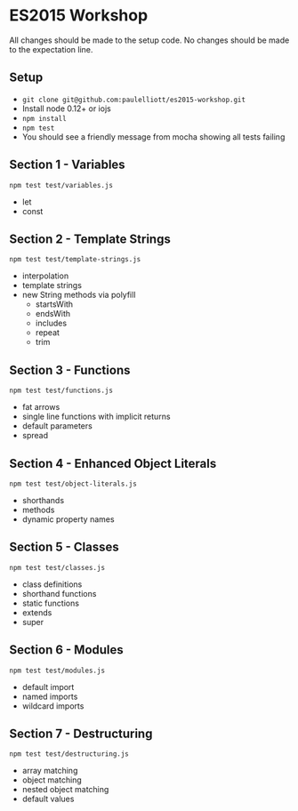 # ES2015 Workshop

All changes should be made to the setup code. No changes should be made to the
expectation line.

## Setup

- `git clone git@github.com:paulelliott/es2015-workshop.git`
- Install node 0.12+ or iojs
- `npm install`
- `npm test`
- You should see a friendly message from mocha showing all tests failing

## Section 1 - Variables

`npm test test/variables.js`

- let
- const

## Section 2 - Template Strings

`npm test test/template-strings.js`

- interpolation
- template strings
- new String methods via polyfill
  - startsWith
  - endsWith
  - includes
  - repeat
  - trim

## Section 3 - Functions

`npm test test/functions.js`

- fat arrows
- single line functions with implicit returns
- default parameters
- spread

## Section 4 - Enhanced Object Literals

`npm test test/object-literals.js`

- shorthands
- methods
- dynamic property names

## Section 5 - Classes

`npm test test/classes.js`

- class definitions
- shorthand functions
- static functions
- extends
- super

## Section 6 - Modules

`npm test test/modules.js`

- default import
- named imports
- wildcard imports

## Section 7 - Destructuring

`npm test test/destructuring.js`

- array matching
- object matching
- nested object matching
- default values
